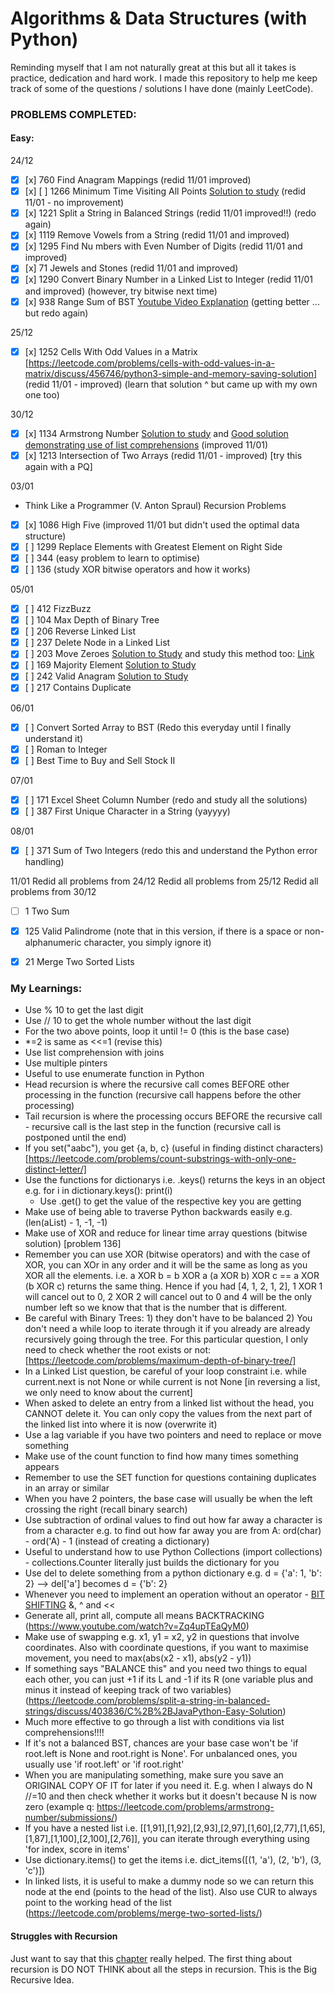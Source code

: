 # Algorithms & Data Structures (with Python)
Reminding myself that I am not naturally great at this but all it takes is practice, dedication and hard work. I made this repository to help me keep track of some of the questions / solutions I have done (mainly LeetCode).

### PROBLEMS COMPLETED:
#### Easy:
24/12
- [x] [x] 760 Find Anagram Mappings (redid 11/01 improved)
- [x] [x] [ ] 1266 Minimum Time Visiting All Points [Solution to study](https://leetcode.com/problems/minimum-time-visiting-all-points/discuss/436317/python-3-Easy-peasy-lemon-squeezy) (redid 11/01 - no improvement)
- [x] [x] 1221 Split a String in Balanced Strings (redid 11/01 improved!!) (redo again)
- [x] [x] 1119 Remove Vowels from a String (redid 11/01 and improved)
- [x] [x] 1295 Find Nu  mbers with Even Number of Digits (redid 11/01 and improved)
- [x] [x] 71 Jewels and Stones (redid 11/01 and improved)
- [x] [x] 1290 Convert Binary Number in a Linked List to Integer (redid 11/01 and improved) (however, try bitwise next time)
- [x] [x] 938 Range Sum of BST [Youtube Video Explanation](https://www.youtube.com/watch?v=FMFytleZRWA) (getting better ... but redo again)

25/12
- [x] [x] 1252 Cells With Odd Values in a Matrix [https://leetcode.com/problems/cells-with-odd-values-in-a-matrix/discuss/456746/python3-simple-and-memory-saving-solution] (redid 11/01 - improved)
(learn that solution ^ but came up with my own one too)

30/12
- [x] [x] 1134 Armstrong Number [Solution to study](https://leetcode.com/problems/armstrong-number/discuss/455073/Python-3-90) and
[Good solution demonstrating use of list comprehensions](https://leetcode.com/problems/armstrong-number/discuss/455393/Python3-One-liner-beats-98) (improved 11/01)
- [x] [x] 1213 Intersection of Two Arrays (redid 11/01 - improved) [try this again with a PQ]

03/01
- Think Like a Programmer (V. Anton Spraul) Recursion Problems
- [x] [x] 1086 High Five (improved 11/01 but didn't used the optimal data structure)
- [x] [ ] 1299 Replace Elements with Greatest Element on Right Side
- [x] [ ] 344 (easy problem to learn to optimise)
- [x] [ ] 136 (study XOR bitwise operators and how it works)

05/01
- [x] [ ] 412 FizzBuzz
- [x] [ ] 104 Max Depth of Binary Tree
- [x] [ ] 206 Reverse Linked List
- [x] [ ] 237 Delete Node in a Linked List
- [x] [ ] 203 Move Zeroes [Solution to Study](https://leetcode.com/problems/move-zeroes/discuss/391025/2-methods-for-python-simple-code) and study this method too: [Link](https://leetcode.com/problems/move-zeroes/discuss/72012/Python-short-in-place-solution-with-comments)
- [x] [ ] 169 Majority Element [Solution to Study](https://leetcode.com/problems/majority-element/discuss/51712/Python-different-solutions-dictionary-bit-manipulation-sorting-divide-and-conquer-brute-force-etc)
- [x] [ ] 242 Valid Anagram [Solution to Study](https://leetcode.com/problems/valid-anagram/discuss/66499/Python-solutions-(sort-and-dictionary))
- [x] [ ] 217 Contains Duplicate

06/01
- [x] [ ] Convert Sorted Array to BST (Redo this everyday until I finally understand it)
- [x] [ ] Roman to Integer
- [x] [ ] Best Time to Buy and Sell Stock II 

07/01
- [x] [ ] 171 Excel Sheet Column Number (redo and study all the solutions)
- [x] [ ] 387 First Unique Character in a String (yayyyy)

08/01
- [x] [ ] 371 Sum of Two Integers (redo this and understand the Python error handling)

11/01
Redid all problems from 24/12
Redid all problems from 25/12
Redid all problems from 30/12
- [ ] 1 Two Sum
- [x] 125 Valid Palindrome (note that in this version, if there is a space or non-alphanumeric character, you simply ignore it)
- [x] 21 Merge Two Sorted Lists



### My Learnings:
- Use % 10 to get the last digit
- Use // 10 to get the whole number without the last digit 
- For the two above points, loop it until != 0 (this is the base case)
- *=2 is same as <<=1 (revise this)
- Use list comprehension with joins
- Use multiple pinters
- Useful to use enumerate function in Python
- Head recursion is where the recursive call comes BEFORE other processing in the function (recursive call happens before the other processing)
- Tail recursion is where the processing occurs BEFORE the recursive call - recursive call is the last step in the function (recursive call is postponed until the end)
- If you set("aabc"), you get {a, b, c} (useful in finding distinct characters) [https://leetcode.com/problems/count-substrings-with-only-one-distinct-letter/]
- Use the functions for dictionarys i.e. .keys() returns the keys in an object e.g. 
        for i in dictionary.keys():
            print(i)
    - Use .get() to get the value of the respective key you are getting
- Make use of being able to traverse Python backwards easily e.g. (len(aList) - 1, -1, -1)
- Make use of XOR and reduce for linear time array questions (bitwise solution) [problem 136]
- Remember you can use XOR (bitwise operators) and with the case of XOR, you can XOr in any order and it will be the same as long as you XOR all the elements.
i.e. a XOR b = b XOR a
(a XOR b) XOR c == a XOR (b XOR c) returns the same thing. Hence if you had [4, 1, 2, 1, 2], 1 XOR 1 will cancel out to 0, 2 XOR 2 will cancel out to 0 and 4 will be the only number left so we know that that is the number that is different. 
- Be careful with Binary Trees: 1) they don't have to be balanced 2) You don't need a while loop to iterate through it if you already are already recursively going through the tree. For this particular question, I only need to check whether the root exists or not: [https://leetcode.com/problems/maximum-depth-of-binary-tree/]
- In a Linked List question, be careful of your loop constraint i.e. while current.next is not None or while current is not None [in reversing a list, we only need to know about the current]
- When asked to delete an entry from a linked list without the head, you CANNOT delete it. You can only copy the values from the next part of the linked list into where it is now (overwrite it)
- Use a lag variable if you have two pointers and need to replace or move something
- Make use of the count function to find how many times something appears
- Remember to use the SET function for questions containing duplicates in an array or similar
- When you have 2 pointers, the base case will usually be when the left crossing the right (recall binary search)
- Use subtraction of ordinal values to find out how far away a character is from a character e.g. to find out how far away you are from A: ord(char) - ord('A) - 1 (instead of creating a dictionary)
- Useful to understand how to use Python Collections (import collections) - collections.Counter literally just builds the dictionary for you
- Use del to delete something from a python dictionary e.g. d = {'a': 1, 'b': 2} --> del['a'] becomes d = {'b': 2}
- Whenever you need to implement an operation without an operator - [BIT SHIFTING](https://www.youtube.com/watch?v=qq64FrA2UXQ) &, ^ and <<
- Generate all, print all, compute all means BACKTRACKING (https://www.youtube.com/watch?v=Zq4upTEaQyM0)
- Make use of swapping e.g. x1, y1 = x2, y2 in questions that involve coordinates. Also with coordinate questions, if you want to maximise movement, you need to max(abs(x2 - x1), abs(y2 - y1))
- If something says "BALANCE this" and you need two things to equal each other, you can just +1 if its L and -1 if its R (one variable plus and minus it instead of keeping track of two variables)
(https://leetcode.com/problems/split-a-string-in-balanced-strings/discuss/403836/C%2B%2BJavaPython-Easy-Solution)
- Much more effective to go through a list with conditions via list comprehensions!!!!
- If it's not a balanced BST, chances are your base case won't be 'if root.left is None and root.right is None'. For unbalanced ones, you usually use 'if root.left' or 'if root.right'
- When you are manipulating something, make sure you save an ORIGINAL COPY OF IT for later if you need it. E.g. when I always do N //=10 and then check whether it works but it doesn't because 
N is now zero (example q: https://leetcode.com/problems/armstrong-number/submissions/)
- If you have a nested list i.e. [[1,91],[1,92],[2,93],[2,97],[1,60],[2,77],[1,65],[1,87],[1,100],[2,100],[2,76]], you can iterate through everything using 'for index, score in items'
- Use dictionary.items() to get the items i.e. dict_items([(1, 'a'), (2, 'b'), (3, 'c')])
- In linked lists, it is useful to make a dummy node so we can return this node at the end (points to the head of the list). Also use CUR to always point to the working head of the list (https://leetcode.com/problems/merge-two-sorted-lists/)

#### Struggles with Recursion
Just want to say that this [chapter](https://nostarch.com/download/samples/TLAP_ch6.pdf) really helped.
The first thing about recursion is DO NOT THINK about all the steps in recursion. This is the Big Recursive Idea.

